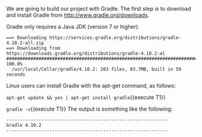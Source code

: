 We are going to build our project with Gradle. The first step is to download and install Gradle from http://www.gradle.org/downloads.

Gradle only requires a Java JDK (version 7 or higher).


```
==> Downloading https://services.gradle.org/distributions/gradle-4.10.2-all.zip
==> Downloading from https://downloads.gradle.org/distributions/gradle-4.10.2-al
######################################################################## 100.0%
  /usr/local/Cellar/gradle/4.10.2: 203 files, 83.7MB, built in 59 seconds
```

Linux users can install Gradle with the apt-get command, as follows:

`apt-get update && yes | apt-get install gradle`{{execute T1}} 
 

`gradle -v`{{execute T1}} 
The output is something like the following:

```
------------------------------------------------------------
Gradle 4.10.2
------------------------------------------------------------
```
